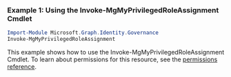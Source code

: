 ### Example 1: Using the Invoke-MgMyPrivilegedRoleAssignment Cmdlet
```powershell
Import-Module Microsoft.Graph.Identity.Governance
Invoke-MgMyPrivilegedRoleAssignment
```
This example shows how to use the Invoke-MgMyPrivilegedRoleAssignment Cmdlet.
To learn about permissions for this resource, see the [permissions reference](/graph/permissions-reference).
